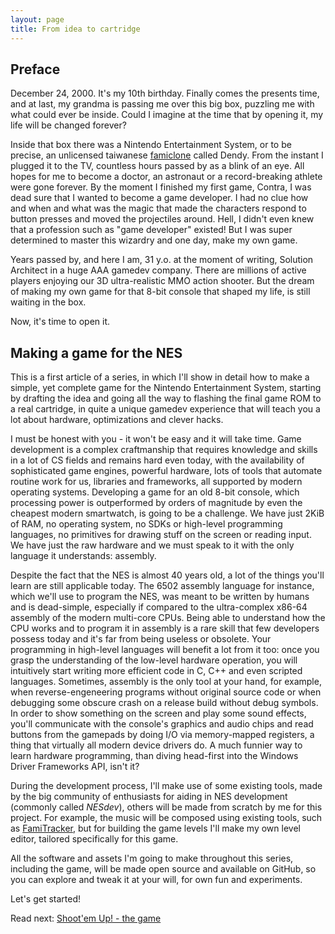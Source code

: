 ```yaml
---
layout: page
title: From idea to cartridge
---
```

## Preface

December 24, 2000. It's my 10th birthday. Finally comes the presents time, and
at last, my grandma is passing me over this big box, puzzling me with what could
ever be inside. Could I imagine at the time that by opening it, my life will be
changed forever?

Inside that box there was a Nintendo Entertainment System, or to be precise, an
unlicensed taiwanese [famiclone](https://en.wikipedia.org/wiki/Famiclone) called
Dendy. From the instant I plugged it to the TV, countless hours passed by as a
blink of an eye. All hopes for me to become a doctor, an astronaut or a
record-breaking athlete were gone forever. By the moment I finished my first
game, Contra, I was dead sure that I wanted to become a game developer. I had no
clue how and when and what was the magic that made the characters respond to
button presses and moved the projectiles around. Hell, I didn't even knew that a
profession such as "game developer" existed! But I was super determined to
master this wizardry and one day, make my own game.

Years passed by, and here I am, 31 y.o. at the moment of writing, Solution
Architect in a huge AAA gamedev company. There are millions of active players
enjoying our 3D ultra-realistic MMO action shooter. But the dream of making my
own game for that 8-bit console that shaped my life, is still waiting in the
box.

Now, it's time to open it.

## Making a game for the NES
This is a first article of a series, in which I'll show in detail how to make a
simple, yet complete game for the Nintendo Entertainment System, starting by
drafting the idea and going all the way to flashing the final game ROM to a real
cartridge, in quite a unique gamedev experience that will teach you a lot about
hardware, optimizations and clever hacks.

I must be honest with you - it won't be easy and it will take time. Game
development is a complex craftmanship that requires knowledge and skills in a
lot of CS fields and remains hard even today, with the availability of
sophisticated game engines, powerful hardware, lots of tools that automate
routine work for us, libraries and frameworks, all supported by modern operating
systems. Developing a game for an old 8-bit console, which processing power is
outperformed by orders of magnitude by even the cheapest modern smartwatch, is
going to be a challenge. We have just 2KiB of RAM, no operating system, no SDKs
or high-level programming languages, no primitives for drawing stuff on the
screen or reading input. We have just the raw hardware and we must speak to it
with the only language it understands: assembly.

Despite the fact that the NES is almost 40 years old, a lot of the things you'll
learn are still applicable today. The 6502 assembly language for instance, which
we'll use to program the NES, was meant to be written by humans and is
dead-simple, especially if compared to the ultra-complex x86-64 assembly of the
modern multi-core CPUs. Being able to understand how the CPU works and to
program it in assembly is a rare skill that few developers possess today and
it's far from being useless or obsolete. Your programming in high-level
languages will benefit a lot from it too: once you grasp the understanding of
the low-level hardware operation, you will intuitively start writing more
efficient code in C, C++ and even scripted languages. Sometimes, assembly is the
only tool at your hand, for example, when reverse-engeneering programs without
original source code or when debugging some obscure crash on a release build
without debug symbols. In order to show something on the screen and play some
sound effects, you'll communicate with the console's graphics and audio chips
and read buttons from the gamepads by doing I/O via memory-mapped registers, a
thing that virtually all modern device drivers do. A much funnier way to learn
hardware programming, than diving head-first into the Windows Driver Frameworks
API, isn't it?

During the development process, I'll make use of some existing tools, made by
the big community of enthusiasts for aiding in NES development (commonly called
*NESdev*), others will be made from scratch by me for this project. For example,
the music will be composed using existing tools, such as
[FamiTracker](http://famitracker.com/), but for building the game levels I'll
make my own level editor, tailored specifically for this game.

All the software and assets I'm going to make throughout this series, including
the game, will be made open source and available on GitHub, so you can explore
and tweak it at your will, for own fun and experiments.

Let's get started!

Read next: [Shoot'em Up! - the game](/nesdev/02-the-game)
